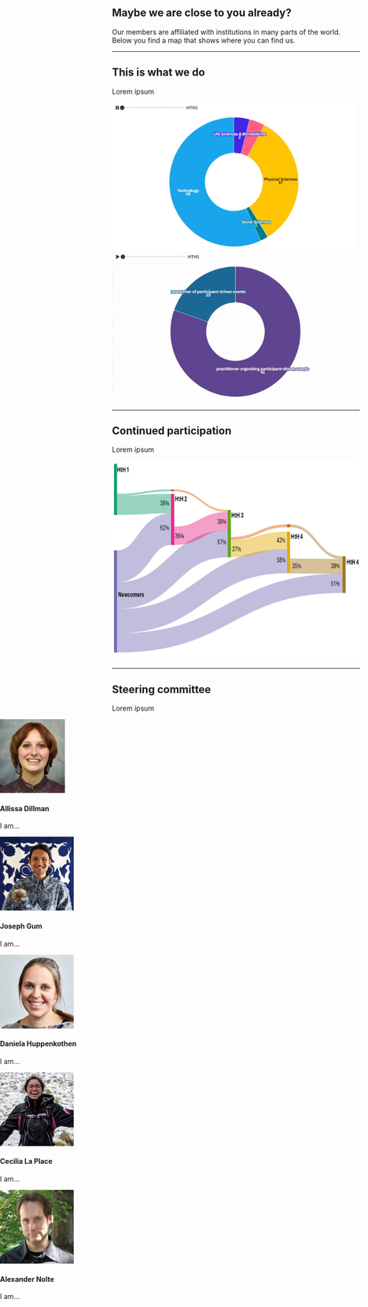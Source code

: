 <!--
.. title: Community
.. slug: community
.. hide_title: false
.. date: 2024-11-21 19:32:05 UTC
.. tags: 
.. category: 
.. link: 
.. description: 
.. type: text
.. extra_head: <link rel="stylesheet" href="https://unpkg.com/leaflet/dist/leaflet.css" /><link rel="stylesheet" href="https://unpkg.com/leaflet.markercluster/dist/MarkerCluster.css" /><link rel="stylesheet" href="https://unpkg.com/leaflet.markercluster/dist/MarkerCluster.Default.css" /><script src="https://unpkg.com/leaflet/dist/leaflet.js"></script><script src="https://unpkg.com/leaflet.markercluster/dist/leaflet.markercluster.js"></script><script src="/map-js/locations.js"></script><script src="/map-js/renderMap.js"></script><style>#map {width: 100%; height: 60vh; max-height: 800px; min-height: 300px;}</style>
-->

## Maybe we are close to you already?

Our members are affiliated with institutions in many parts of the world. Below you find a map that shows where you can find us.

<div id="map"></div><script>renderMap();</script>

---

## This is what we do

Lorem ipsum

<section id="this-is-what-we-do" class="py-5 bg-light" style="margin-bottom: 19px;">
    <div class="container text-center">
        <div class="row justify-content-center">
            <div class="col-md-6">
                <img src="/images/Research_Areas.gif" alt="Community Domains" class="img-fluid" style="height: 300px; width: auto;">
            </div>
            <div class="col-md-6">
                <img src="/images/Researcher_v_Organizer.gif" alt="Community Domains" class="img-fluid" style="height: 300px; width: auto;">
            </div>
		</div>
	</div>
</section>

---

## Continued participation

Lorem ipsum

<section id="this-is-what-we-do" class="py-5 bg-light" style="margin-bottom: 19px;">
    <div class="container text-center">
        <div class="row justify-content-center">
            <div class="col-md-1"></div>
            <div class="col-md-10">
                <img src="/images/continued_participation.png" alt="Community Domains" class="img-fluid" style="height: 400px; width: auto;">
            </div>
            <div class="col-md-1"></div>
		</div>
	</div>
</section>

---

## Steering committee

Lorem ipsum

<section id="steeringcommittee" style="margin-left: calc(-50vw + 50%); margin-right: calc(-50vw + 50%); width: 100vw; margin-bottom: 3rem;">
    <div class="container">
        <div class="row text-center" style="margin-bottom: 2rem;">
            <div class="col-md-1"></div>
            <!-- Allissa -->
            <div class="col-md-2">
                <div class="card">
                    <img src="/images/steeringcommittee/allissa.png" class="card-img-top" alt="Allissa Dillman" style="height: 150px; width: auto;">
                    <div class="card-body">
                        <h4 class="card-title" style="font-weight: bold">Allissa Dillman</h4>
                        <p class="card-text">I am...</p>
                    </div>
                </div>
            </div>
            <!-- Joseph -->
            <div class="col-md-2">
                <div class="card">
                    <img src="/images/steeringcommittee/joseph.jpg" class="card-img-top" alt="Joseph Gum" style="height: 150px;">
                    <div class="card-body">
                        <h4 class="card-title" style="font-weight: bold">Joseph Gum</h4>
                        <p class="card-text">I am...</p>
                    </div>
                </div>
            </div>
            <!-- Daniela -->
            <div class="col-md-2">
                <div class="card">
                    <img src="/images/steeringcommittee/daniela.jpg" class="card-img-top" alt="Daniela Huppenkothen" style="height: 150px;">
                    <div class="card-body">
                        <h4 class="card-title" style="font-weight: bold">Daniela Huppenkothen</h4>
                        <p class="card-text">I am...</p>
                    </div>
                </div>
            </div>
            <!-- Cecilia -->
            <div class="col-md-2">
                <div class="card">
                    <img src="/images/steeringcommittee/cecilia.jpeg" class="card-img-top" alt="Cecilia La Place" style="height: 150px;">
                    <div class="card-body">
                        <h4 class="card-title" style="font-weight: bold">Cecilia La Place</h4>
                        <p class="card-text">I am...</p>
                    </div>
                </div>
            </div>
            <!-- Alex -->
            <div class="col-md-2">
                <div class="card">
                    <img src="/images/steeringcommittee/alex.jpg" class="card-img-top" alt="Alexander Nolte" style="height: 150px;">
                    <div class="card-body">
                        <h4 class="card-title" style="font-weight: bold">Alexander Nolte</h4>
                        <p class="card-text">I am...</p>
                    </div>
                </div>
            </div>
            <div class="col-md-1"></div>
        </div>
    </div>
</section>